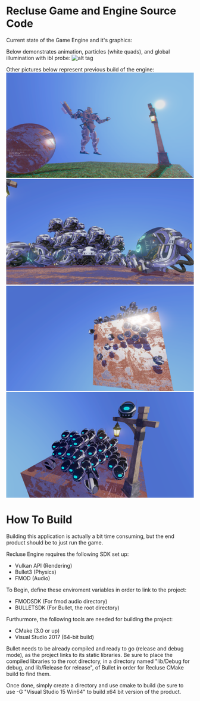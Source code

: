 # Recluse Game and Engine Source Code
Current state of the Game Engine and it's graphics:

Below demonstrates animation, particles (white quads), and global illumination with ibl probe:
![alt tag](https://raw.githubusercontent.com/Cheezboiger/Recluse-Game/master/Regression/Shaders/NvidiaSponza.png)

Other pictures below represent previous build of the engine:
![alt tag](https://raw.githubusercontent.com/Cheezboiger/Recluse-Game/master/Regression/Shaders/ChromaticAbberrationTest.png)
![alt tag](https://raw.githubusercontent.com/Cheezboiger/Recluse-Game/master/Regression/Shaders/Helmet.png)
![alt tag](https://raw.githubusercontent.com/Cheezboiger/Recluse-Game/master/Regression/Shaders/PhysicsTest.png)
![alt tag](https://raw.githubusercontent.com/Cheezboiger/Recluse-Game/master/Regression/Shaders/Lantern.png)
# How To Build
Building this application is actually a bit time consuming, but the end product should be to just run the game.

Recluse Engine requires the following SDK set up:

- Vulkan API (Rendering)
- Bullet3 (Physics)
- FMOD (Audio)

To Begin, define these enviroment variables in order to link to the project:

- FMODSDK (For fmod audio directory)
- BULLETSDK (For Bullet, the root directory)

Furthurmore, the following tools are needed for building the project:

- CMake (3.0 or up)
- Visual Studio 2017 (64-bit build)

Bullet needs to be already compiled and ready to go (release and debug mode), as the project links to its static libraries.
Be sure to place the compiled libraries to the root directory, in a directory named "lib/Debug for debug, and lib/Release for release", 
of Bullet in order for Recluse CMake build to find them.

Once done, simply create a directory and use cmake to build (be sure to use -G "Visual Studio 15 Win64" to build
x64 bit version of the product. 
